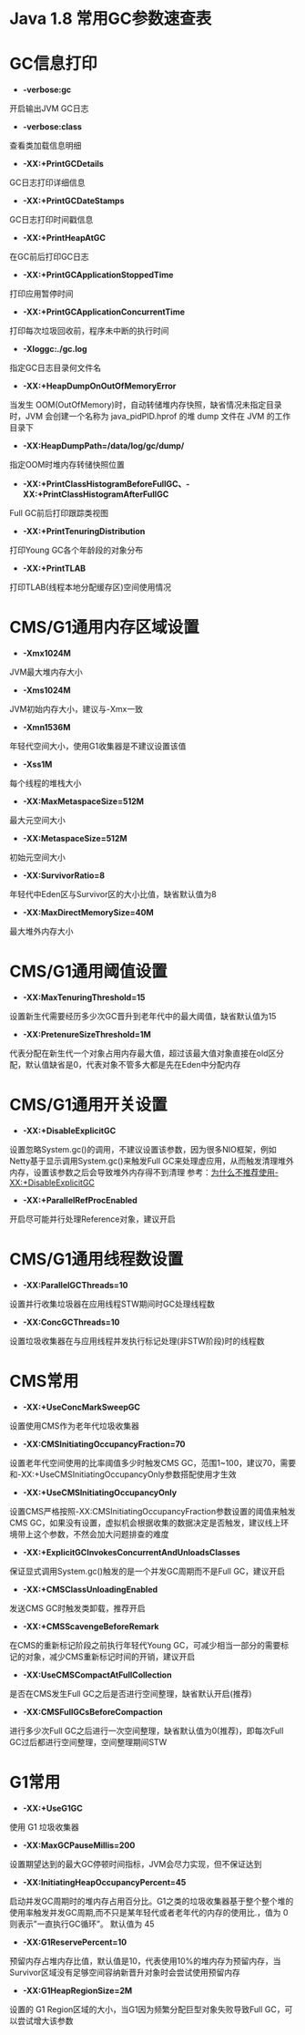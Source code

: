 # Java 1.8 常用GC参数速查表


# GC信息打印

* **-verbose:gc** 

开启输出JVM GC日志

* **-verbose:class**

查看类加载信息明细

* **-XX:+PrintGCDetails**

GC日志打印详细信息

* **-XX:+PrintGCDateStamps**

GC日志打印时间戳信息

* **-XX:+PrintHeapAtGC**

在GC前后打印GC日志

* **-XX:+PrintGCApplicationStoppedTime**

打印应用暂停时间

* **-XX:+PrintGCApplicationConcurrentTime**

打印每次垃圾回收前，程序未中断的执行时间

* **-Xloggc:./gc.log**

指定GC日志目录何文件名

* **-XX:+HeapDumpOnOutOfMemoryError**

当发生 OOM(OutOfMemory)时，自动转储堆内存快照，缺省情况未指定目录时，JVM 会创建一个名称为 java_pidPID.hprof 的堆 dump 文件在 JVM 的工作目录下

* **-XX:HeapDumpPath=/data/log/gc/dump/**

指定OOM时堆内存转储快照位置

* **-XX:+PrintClassHistogramBeforeFullGC、-XX:+PrintClassHistogramAfterFullGC**

Full GC前后打印跟踪类视图

* **-XX:+PrintTenuringDistribution**

打印Young GC各个年龄段的对象分布

* **-XX:+PrintTLAB**

打印TLAB(线程本地分配缓存区)空间使用情况

# CMS/G1通用内存区域设置
* **-Xmx1024M**

 JVM最大堆内存大小

* **-Xms1024M**

 JVM初始内存大小，建议与-Xmx一致

* **-Xmn1536M**

年轻代空间大小，使用G1收集器是不建议设置该值

* **-Xss1M**

每个线程的堆栈大小

* **-XX:MaxMetaspaceSize=512M**

最大元空间大小

* **-XX:MetaspaceSize=512M**

初始元空间大小

* **-XX:SurvivorRatio=8**

年轻代中Eden区与Survivor区的大小比值，缺省默认值为8

* **-XX:MaxDirectMemorySize=40M**

最大堆外内存大小


# CMS/G1通用阈值设置
* **-XX:MaxTenuringThreshold=15**

设置新生代需要经历多少次GC晋升到老年代中的最大阈值，缺省默认值为15

* **-XX:PretenureSizeThreshold=1M**

代表分配在新生代一个对象占用内存最大值，超过该最大值对象直接在old区分配，默认值缺省是0，代表对象不管多大都是先在Eden中分配内存


# CMS/G1通用开关设置
* **-XX:+DisableExplicitGC**

设置忽略System.gc()的调用，不建议设置该参数，因为很多NIO框架，例如Netty基于显示调用System.gc()来触发Full GC来处理虚应用，从而触发清理堆外内存，设置该参数之后会导致堆外内存得不到清理
参考：[为什么不推荐使用-XX:+DisableExplicitGC](https://www.ezlippi.com/blog/2017/10/why-not-expliclitgc.html)

* **-XX:+ParallelRefProcEnabled**

开启尽可能并行处理Reference对象，建议开启

# CMS/G1通用线程数设置
* **-XX:ParallelGCThreads=10**

设置并行收集垃圾器在应用线程STW期间时GC处理线程数

* **-XX:ConcGCThreads=10**

设置垃圾收集器在与应用线程并发执行标记处理(非STW阶段)时的线程数


# CMS常用
* **-XX:+UseConcMarkSweepGC**

设置使用CMS作为老年代垃圾收集器

* **-XX:CMSInitiatingOccupancyFraction=70**

设置老年代空间使用的比率阈值多少时触发CMS GC，范围1~100，建议70，需要和-XX:+UseCMSInitiatingOccupancyOnly参数搭配使用才生效

* **-XX:+UseCMSInitiatingOccupancyOnly**

设置CMS严格按照-XX:CMSInitiatingOccupancyFraction参数设置的阈值来触发CMS GC，如果没有设置，虚拟机会根据收集的数据决定是否触发，建议线上环境带上这个参数，不然会加大问题排查的难度

* **-XX:+ExplicitGCInvokesConcurrentAndUnloadsClasses**

保证显式调用System.gc()触发的是一个并发GC周期而不是Full GC，建议开启

* **-XX:+CMSClassUnloadingEnabled**

发送CMS GC时触发类卸载，推荐开启


* **-XX:+CMSScavengeBeforeRemark**

在CMS的重新标记阶段之前执行年轻代Young GC，可减少相当一部分的需要标记的对象，减少CMS重新标记时间的开销，建议开启

* **-XX:UseCMSCompactAtFullCollection**

是否在CMS发生Full GC之后是否进行空间整理，缺省默认开启(推荐)

* **-XX:CMSFullGCsBeforeCompaction**

进行多少次Full GC之后进行一次空间整理，缺省默认值为0(推荐)，即每次Full GC过后都进行空间整理，空间整理期间STW

# G1常用
* **-XX:+UseG1GC**

使用 G1 垃圾收集器

* **-XX:MaxGCPauseMillis=200**

设置期望达到的最大GC停顿时间指标，JVM会尽力实现，但不保证达到

* **-XX:InitiatingHeapOccupancyPercent=45**

启动并发GC周期时的堆内存占用百分比。G1之类的垃圾收集器基于整个整个堆的使用率触发并发GC周期,而不只是某年轻代或者老年代的内存的使用比.，值为 0 则表示”一直执行GC循环”。 默认值为 45

* **-XX:G1ReservePercent=10**

预留内存占堆内存比值，默认值是10，代表使用10%的堆内存为预留内存，当Survivor区域没有足够空间容纳新晋升对象时会尝试使用预留内存

* **-XX:G1HeapRegionSize=2M**

设置的 G1 Region区域的大小，当G1因为频繁分配巨型对象失败导致Full GC，可以尝试增大该参数
